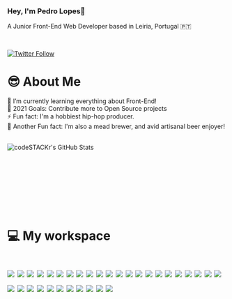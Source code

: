 ### Hey, I'm Pedro Lopes👋
<p>
A Junior Front-End Web Developer based in Leiria, Portugal 🇵🇹
</p>
<br/>

[![Twitter Follow](https://img.shields.io/twitter/follow/devPedroLopes?color=1DA1F2&logo=twitter&style=for-the-badge)](https://twitter.com/intent/follow?original_referer=https://github.com/devPedroLopes&screen_name=devPedroLopes)

<h1>
😎 About Me 
</h1>

🤙 I’m currently learning everything about Front-End! 
<br />
🥅 2021 Goals: Contribute more to Open Source projects
<br />
⚡ Fun fact: I'm a hobbiest hip-hop producer.
<br />
🍺 Another Fun fact: I'm also a mead brewer, and avid artisanal beer enjoyer!

<br />

  <img  align="left"  align="left" alt="codeSTACKr's GitHub Stats" src="https://github-readme-stats-zeta-two-13.vercel.app/api?username=PedroLealLopes&show_icons=true&hide_border=true&theme=dracula" />
  <br/>
  
  <br/>
  
  <br/>
  
  <br/>
  
  <br/>
  
  <br/>
  
  <br/>
  
  <br/>
  
  <br/>
  

  <p align='left'>
  <h1>
💻 My workspace
  <h1/>
  

  <img   src="https://img.shields.io/badge/oh_my_zsh-1A2C34?style=for-the-badge&logo=ohmyzsh&logoColor=white" />
  
  <img   src="https://img.shields.io/badge/eslint-3A33D1?style=for-the-badge&logo=eslint&logoColor=white" />
  
  <img   src="https://img.shields.io/badge/VIM-%2311AB00.svg?&style=for-the-badge&logo=vim&logoColor=white" />
  
  <img   src="https://img.shields.io/badge/Visual_Studio_Code-0078D4?style=for-the-badge&logo=visual%20studio%20code&logoColor=white" />
  
  <img   src="https://img.shields.io/badge/mac%20os-000000?style=for-the-badge&logo=apple&logoColor=white" />
  
  <img   src="https://img.shields.io/badge/Windows-0078D6?style=for-the-badge&logo=windows&logoColor=white" />
  
  <img   src="https://img.shields.io/badge/Google_chrome-4285F4?style=for-the-badge&logo=Google-chrome&logoColor=white" />
  

  <img   src="https://img.shields.io/badge/Vercel-000000?style=for-the-badge&logo=vercel&logoColor=white" />

  <img   src="https://img.shields.io/badge/Netlify-00C7B7?style=for-the-badge&logo=netlify&logoColor=white" />
  
  <img   src="https://img.shields.io/badge/Webpack-8DD6F9?style=for-the-badge&logo=Webpack&logoColor=white" />
  
  <img   src="https://img.shields.io/badge/Vuetify-1867C0?style=for-the-badge&logo=vuetify&logoColor=white" />
  
  <img   src="https://img.shields.io/badge/Font_Awesome-339AF0?style=for-the-badge&logo=fontawesome&logoColor=white" />
  
  <img   src="https://img.shields.io/badge/ThreeJs-black?style=for-the-badge&logo=three.js&logoColor=white" />
  
  <img   src="https://img.shields.io/badge/Postman-FF6C37?style=for-the-badge&logo=Postman&logoColor=white" />
  
  <img   src="https://img.shields.io/badge/Git-F05032?style=for-the-badge&logo=git&logoColor=white" />
  
  <img   src="https://img.shields.io/badge/strapi-2e7eea?style=for-the-badge&logo=strapi&logoColor=white" />
  
  <img   src="https://img.shields.io/badge/firebase-ffca28?style=for-the-badge&logo=firebase&logoColor=black" />
  
  <img   src="https://img.shields.io/badge/next.js-000000?style=for-the-badge&logo=nextdotjs&logoColor=white" />
  
  <img   src="https://img.shields.io/badge/nuxt.js-00C58E?style=for-the-badge&logo=nuxtdotjs&logoColor=white" />
  
  <img   src="https://img.shields.io/badge/Apollo%20GraphQL-311C87?&style=for-the-badge&logo=Apollo%20GraphQL&logoColor=white" />
  
  <img   src="https://img.shields.io/badge/Laravel-FF2D20?style=for-the-badge&logo=laravel&logoColor=white" />
  
  <img   src="https://img.shields.io/badge/Material--UI-0081CB?style=for-the-badge&logo=material-ui&logoColor=white" />
  
  <img   src="https://img.shields.io/badge/styled--components-DB7093?style=for-the-badge&logo=styled-components&logoColor=white" />
  
  <img   src="https://img.shields.io/badge/Tailwind_CSS-38B2AC?style=for-the-badge&logo=tailwind-css&logoColor=white" />
  
  <img   src="https://img.shields.io/badge/React-20232A?style=for-the-badge&logo=react&logoColor=61DAFB" />
  
  <img   src="https://img.shields.io/badge/Vue.js-35495E?style=for-the-badge&logo=vuedotjs&logoColor=4FC08D" />
  
  <img   src="https://img.shields.io/badge/Yarn-2C8EBB?style=for-the-badge&logo=yarn&logoColor=white" />
  
  <img   src="https://img.shields.io/badge/Node.js-339933?style=for-the-badge&logo=nodedotjs&logoColor=white" />
  
  <img   src="https://img.shields.io/badge/MySQL-00000F?style=for-the-badge&logo=mysql&logoColor=white" />
  
  <img   src="https://img.shields.io/badge/PostgreSQL-316192?style=for-the-badge&logo=postgresql&logoColor=white" />
  
  <img   src="https://img.shields.io/badge/JavaScript-323330?style=for-the-badge&logo=javascript&logoColor=F7DF1E" />
  
  <img   src="https://img.shields.io/badge/TypeScript-007ACC?style=for-the-badge&logo=typescript&logoColor=white" />
  
  <img   src="https://img.shields.io/badge/PHP-777BB4?style=for-the-badge&logo=php&logoColor=white" />

</p>

